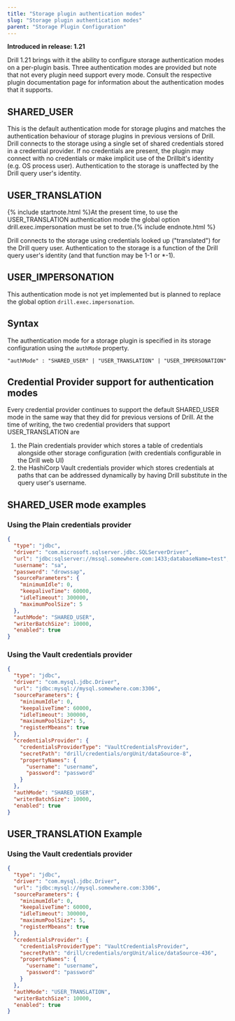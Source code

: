 ```yaml
---
title: "Storage plugin authentication modes"
slug: "Storage plugin authentication modes"
parent: "Storage Plugin Configuration"
---
```

**Introduced in release: 1.21**

Drill 1.21 brings with it the ability to configure storage authentication modes on a per-plugin basis. Three authentication modes are provided but note that not every plugin need support every mode. Consult the respective plugin documentation page for information about the authentication modes that it supports.

## SHARED_USER
This is the default authentication mode for storage plugins and matches the authentication behaviour of storage plugins in previous versions of Drill. Drill connects to the storage using a single set of shared credentials stored in a credential provider. If no credentials are present, the plugin may connect with no credentials or make implicit use of the Drillbit's identity (e.g. OS process user). Authentication to the storage is unaffected by the Drill query user's identity.

## USER_TRANSLATION
{% include startnote.html %}At the present time, to use the USER_TRANSLATION authentication mode the global option drill.exec.impersonation must be set to true.{% include endnote.html %}

Drill connects to the storage using credentials looked up ("translated") for the Drill query user.  Authentication to the storage is a function of the Drill query user's identity (and that function may be 1-1 or *-1).

## USER_IMPERSONATION
This authentication mode is not yet implemented but is planned to replace the global option `drill.exec.impersonation`.

## Syntax
The authentication mode for a storage plugin is specified in its storage configuration using the `authMode` property.
```
"authMode" : "SHARED_USER" | "USER_TRANSLATION" | "USER_IMPERSONATION"
```

## Credential Provider support for authentication modes
Every credential provider continues to support the default SHARED_USER mode in the same way that they did for previous versions of Drill. At the time of writing, the two credential providers that support USER_TRANSLATION are

1. the Plain credentials provider which stores a table of credentials alongside other storage configuration (with credentials configurable in the Drill web UI)
2. the HashiCorp Vault credentials provider which stores credentials at paths that can be addressed dynamically by having Drill substitute in the query user's username.

## SHARED_USER mode examples

### Using the Plain credentials provider

```json
{
  "type": "jdbc",
  "driver": "com.microsoft.sqlserver.jdbc.SQLServerDriver",
  "url": "jdbc:sqlserver://mssql.somewhere.com:1433;databaseName=test",
  "username": "sa",
  "password": "drowssap",
  "sourceParameters": {
    "minimumIdle": 0,
    "keepaliveTime": 60000,
    "idleTimeout": 300000,
    "maximumPoolSize": 5
  },
  "authMode": "SHARED_USER",
  "writerBatchSize": 10000,
  "enabled": true
}
```

### Using the Vault credentials provider

```json
{
  "type": "jdbc",
  "driver": "com.mysql.jdbc.Driver",
  "url": "jdbc:mysql://mysql.somewhere.com:3306",
  "sourceParameters": {
    "minimumIdle": 0,
    "keepaliveTime": 60000,
    "idleTimeout": 300000,
    "maximumPoolSize": 5,
    "registerMbeans": true
  },
  "credentialsProvider": {
    "credentialsProviderType": "VaultCredentialsProvider",
    "secretPath": "drill/credentials/orgUnit/dataSource-8",
    "propertyNames": {
      "username": "username",
      "password": "password"
    }
  },
  "authMode": "SHARED_USER",
  "writerBatchSize": 10000,
  "enabled": true
}
```

## USER_TRANSLATION Example

### Using the Vault credentials provider
```json
{
  "type": "jdbc",
  "driver": "com.mysql.jdbc.Driver",
  "url": "jdbc:mysql://mysql.somewhere.com:3306",
  "sourceParameters": {
    "minimumIdle": 0,
    "keepaliveTime": 60000,
    "idleTimeout": 300000,
    "maximumPoolSize": 5,
    "registerMbeans": true
  },
  "credentialsProvider": {
    "credentialsProviderType": "VaultCredentialsProvider",
    "secretPath": "drill/credentials/orgUnit/alice/dataSource-436",
    "propertyNames": {
      "username": "username",
      "password": "password"
    }
  },
  "authMode": "USER_TRANSLATION",
  "writerBatchSize": 10000,
  "enabled": true
}
```
